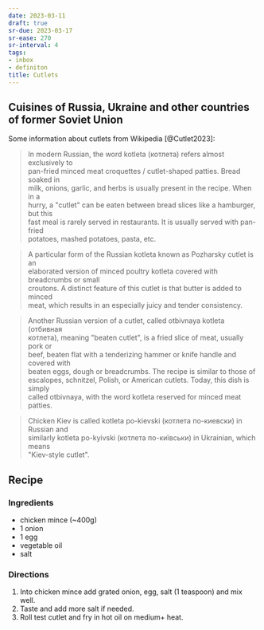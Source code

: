```yaml
---
date: 2023-03-11
draft: true
sr-due: 2023-03-17
sr-ease: 270
sr-interval: 4
tags:
- inbox
- definiton
title: Cutlets
---
```

   
## Cuisines of Russia, Ukraine and other countries of former Soviet Union   
   
Some information about cutlets from Wikipedia [@Cutlet2023]:   
   
> In modern Russian, the word kotleta (котлета) refers almost exclusively to   
> pan-fried minced meat croquettes / cutlet-shaped patties. Bread soaked in   
> milk, onions, garlic, and herbs is usually present in the recipe. When in a   
> hurry, a "cutlet" can be eaten between bread slices like a hamburger, but this   
> fast meal is rarely served in restaurants. It is usually served with pan-fried   
> potatoes, mashed potatoes, pasta, etc.   
   
> A particular form of the Russian kotleta known as Pozharsky cutlet is an   
> elaborated version of minced poultry kotleta covered with breadcrumbs or small   
> croutons. A distinct feature of this cutlet is that butter is added to minced   
> meat, which results in an especially juicy and tender consistency.   
   
> Another Russian version of a cutlet, called otbivnaya kotleta (отбивная   
> котлета), meaning "beaten cutlet", is a fried slice of meat, usually pork or   
> beef, beaten flat with a tenderizing hammer or knife handle and covered with   
> beaten eggs, dough or breadcrumbs. The recipe is similar to those of   
> escalopes, schnitzel, Polish, or American cutlets. Today, this dish is simply   
> called otbivnaya, with the word kotleta reserved for minced meat patties.   
   
> Chicken Kiev is called kotleta po-kievski (котлета по-киевски) in Russian and   
> similarly kotleta po-kyivski (котлета по-київськи) in Ukrainian, which means   
> "Kiev-style cutlet".   
   
## Recipe   
   
### Ingredients   
   
   
- chicken mince (~400g)   
- 1 onion   
- 1 egg   
- vegetable oil   
- salt   
   
### Directions   
   
1. Into chicken mince add grated onion, egg, salt (1 teaspoon) and mix well.   
2. Taste and add more salt if needed.   
3. Roll test cutlet and fry in hot oil on medium+ heat.